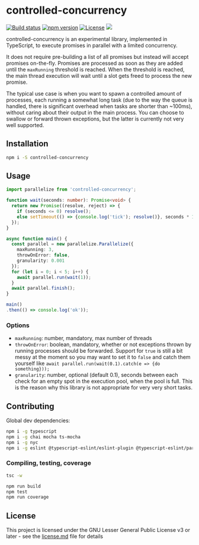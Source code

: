# controlled-concurrency

[![Build status](https://travis-ci.com/AC4BB21B/controlled-concurrency.svg?&branch=master)](https://app.travis-ci.com/github/AC4BB21B/controlled-concurrency)
[![npm version](https://badge.fury.io/js/controlled-concurrency.svg)](https://www.npmjs.com/package/controlled-concurrency)
[![License](https://img.shields.io/npm/l/controlled-concurrency)](license.md)
![](https://badgen.net/badge/icon/TypeScript?icon=typescript&label)

controlled-concurrency is an experimental library, implemented in TypeScript, to execute promises in parallel with a limited concurrency.

It does not require pre-building a list of all promises but instead will accept promises on-the-fly. Promises are processed as soon as they are added until the `maxRunning` threshold is reached. When the threshold is reached, the main thread execution will wait until a slot gets freed to process the new promise.

The typical use case is when you want to spawn a controlled amount of processes, each running a somewhat long task (due to the way the queue is handled, there is significant overhead when tasks are shorter than ~100ms), without caring about their output in the main process. You can choose to swallow or forward thrown exceptions, but the latter is currently not very well supported.

## Installation

```bash
npm i -S controlled-concurrency
```

## Usage

```typescript
import parallelize from 'controlled-concurrency';

function wait(seconds: number): Promise<void> {
  return new Promise((resolve, reject) => {
    if (seconds <= 0) resolve();
    else setTimeout(() => {console.log('tick'); resolve()}, seconds * 1000);
  });
}

async function main() {
  const parallel = new parallelize.Parallelize({
    maxRunning: 3,
    throwOnError: false,
    granularity: 0.001
  });
  for (let i = 0; i < 5; i++) {
    await parallel.run(wait(1));
  }
  await parallel.finish();
}

main()
.then(() => console.log('ok'));
```

### Options

- `maxRunning`: number, mandatory, max number of threads
- `throwOnError`: boolean, mandatory, whether or not exceptions thrown by running processes should be forwarded. Support for `true` is still a bit messy at the moment so you may want to set it to `false` and catch them yourself like `await parallel.run(wait(0.1).catch(e => {do something}));`
- `granularity`: number, optional (default 0.1), seconds between each check for an empty spot in the execution pool, when the pool is full. This is the reason why this library is not appropriate for very very short tasks.


## Contributing

Global dev dependencies:
```bash
npm i -g typescript
npm i -g chai mocha ts-mocha
npm i -g nyc
npm i -g eslint @typescript-eslint/eslint-plugin @typescript-eslint/parser
```

### Compiling, testing, coverage

```bash
tsc -w
```

```bash
npm run build
npm test
npm run coverage
```

## License

This project is licensed under the GNU Lesser General Public License v3 or later - see the [license.md](license.md) file for details
